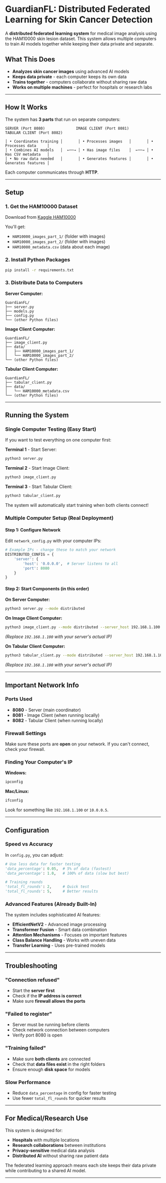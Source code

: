 # GuardianFL: Distributed Federated Learning for Skin Cancer Detection

A **distributed federated learning system** for medical image analysis using the HAM10000 skin lesion dataset. This system allows multiple computers to train AI models together while keeping their data private and separate.

## What This Does

- **Analyzes skin cancer images** using advanced AI models
- **Keeps data private** - each computer keeps its own data
- **Trains together** - computers collaborate without sharing raw data
- **Works on multiple machines** - perfect for hospitals or research labs

---

## How It Works

The system has **3 parts** that run on separate computers:

```
SERVER (Port 8080)              IMAGE CLIENT (Port 8081)        TABULAR CLIENT (Port 8082)

│ • Coordinates training │       │ • Processes images   │       │ • Processes data     │
│ • Combines AI models   │  ←──→ │ • Has image files    │  ←──→ │ • Has CSV metadata   │
│ • No raw data needed   │       │ • Generates features │       │ • Generates features │
```

Each computer communicates through **HTTP**.

---

## Setup

### 1. Get the HAM10000 Dataset

Download from [Kaggle HAM10000](https://www.kaggle.com/datasets/kmader/skin-cancer-mnist-ham10000)

You'll get:
- `HAM10000_images_part_1/` (folder with images)
- `HAM10000_images_part_2/` (folder with images)  
- `HAM10000_metadata.csv` (data about each image)

### 2. Install Python Packages

```bash
pip install -r requirements.txt
```

### 3. Distribute Data to Computers

**Server Computer:**
```
GuardianFL/
├── server.py
├── models.py
├── config.py
└── (other Python files)
```

**Image Client Computer:**
```
GuardianFL/
├── image_client.py  
├── data/
│   ├── HAM10000_images_part_1/
│   └── HAM10000_images_part_2/
└── (other Python files)
```

**Tabular Client Computer:**
```
GuardianFL/
├── tabular_client.py
├── data/
│   └── HAM10000_metadata.csv
└── (other Python files)
```

---

## Running the System

### Single Computer Testing (Easy Start)

If you want to test everything on one computer first:

**Terminal 1** - Start Server:
```bash
python3 server.py
```

**Terminal 2** - Start Image Client:  
```bash
python3 image_client.py
```

**Terminal 3** - Start Tabular Client:
```bash
python3 tabular_client.py
```

The system will automatically start training when both clients connect!

### Multiple Computer Setup (Real Deployment)

#### Step 1: Configure Network

Edit `network_config.py` with your computer IPs:

```python
# Example IPs - change these to match your network
DISTRIBUTED_CONFIG = {
    'server': {
        'host': '0.0.0.0',  # Server listens to all
        'port': 8080
    }
}
```

#### Step 2: Start Components (in this order)

**On Server Computer:**
```bash
python3 server.py --mode distributed
```

**On Image Client Computer:**
```bash
python3 image_client.py --mode distributed --server_host 192.168.1.100
```
*(Replace `192.168.1.100` with your server's actual IP)*

**On Tabular Client Computer:**
```bash
python3 tabular_client.py --mode distributed --server_host 192.168.1.100
```
*(Replace `192.168.1.100` with your server's actual IP)*

---

## Important Network Info

### Ports Used
- **8080** - Server (main coordinator)
- **8081** - Image Client (when running locally)
- **8082** - Tabular Client (when running locally)

### Firewall Settings
Make sure these ports are **open** on your network. If you can't connect, check your firewall.

### Finding Your Computer's IP
**Windows:**
```cmd
ipconfig
```

**Mac/Linux:**
```bash
ifconfig
```

Look for something like `192.168.1.100` or `10.0.0.5`.

---

## Configuration

### Speed vs Accuracy

In `config.py`, you can adjust:

```python
# Use less data for faster testing
'data_percentage': 0.05,  # 5% of data (fastest)
'data_percentage': 1.0,   # 100% of data (slow but best)

# Training rounds
'total_fl_rounds': 2,     # Quick test
'total_fl_rounds': 5,     # Better results
```

### Advanced Features (Already Built-In)

The system includes sophisticated AI features:
- **EfficientNetV2** - Advanced image processing  
- **Transformer Fusion** - Smart data combination
- **Attention Mechanisms** - Focuses on important features
- **Class Balance Handling** - Works with uneven data
- **Transfer Learning** - Uses pre-trained models

---

## Troubleshooting

### "Connection refused" 
- Start the **server first**
- Check if the **IP address is correct**
- Make sure **firewall allows the ports**

### "Failed to register"
- Server must be running before clients
- Check network connection between computers
- Verify port 8080 is open

### "Training failed"
- Make sure **both clients** are connected
- Check that **data files exist** in the right folders
- Ensure enough **disk space** for models

### Slow Performance
- Reduce `data_percentage` in config for faster testing
- Use fewer `total_fl_rounds` for quicker results

---

## For Medical/Research Use

This system is designed for:
- **Hospitals** with multiple locations
- **Research collaborations** between institutions  
- **Privacy-sensitive** medical data analysis
- **Distributed AI** without sharing raw patient data

The federated learning approach means each site keeps their data private while contributing to a shared AI model.

---

